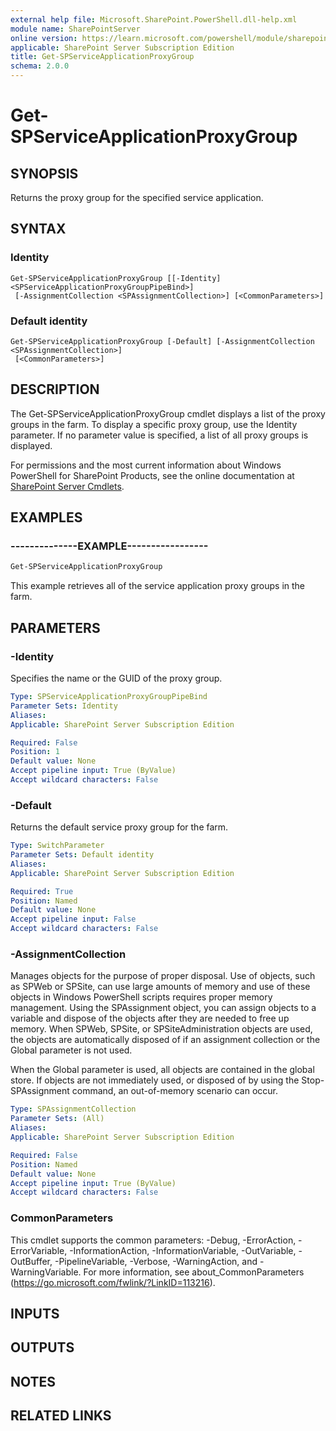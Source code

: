 ```yaml
---
external help file: Microsoft.SharePoint.PowerShell.dll-help.xml
module name: SharePointServer
online version: https://learn.microsoft.com/powershell/module/sharepoint-server/get-spserviceapplicationproxygroup
applicable: SharePoint Server Subscription Edition
title: Get-SPServiceApplicationProxyGroup
schema: 2.0.0
---
```


# Get-SPServiceApplicationProxyGroup

## SYNOPSIS

Returns the proxy group for the specified service application.



## SYNTAX

### Identity
```
Get-SPServiceApplicationProxyGroup [[-Identity] <SPServiceApplicationProxyGroupPipeBind>]
 [-AssignmentCollection <SPAssignmentCollection>] [<CommonParameters>]
```

### Default identity
```
Get-SPServiceApplicationProxyGroup [-Default] [-AssignmentCollection <SPAssignmentCollection>]
 [<CommonParameters>]
```

## DESCRIPTION
The Get-SPServiceApplicationProxyGroup cmdlet displays a list of the proxy groups in the farm.
To display a specific proxy group, use the Identity parameter.
If no parameter value is specified, a list of all proxy groups is displayed.

For permissions and the most current information about Windows PowerShell for SharePoint Products, see the online documentation at [SharePoint Server Cmdlets](https://learn.microsoft.com/powershell/sharepoint/sharepoint-server/sharepoint-server-cmdlets).

## EXAMPLES

### --------------EXAMPLE----------------- 
```powershell
Get-SPServiceApplicationProxyGroup
```

This example retrieves all of the service application proxy groups in the farm.

## PARAMETERS

### -Identity
Specifies the name or the GUID of the proxy group.

```yaml
Type: SPServiceApplicationProxyGroupPipeBind
Parameter Sets: Identity
Aliases: 
Applicable: SharePoint Server Subscription Edition

Required: False
Position: 1
Default value: None
Accept pipeline input: True (ByValue)
Accept wildcard characters: False
```

### -Default
Returns the default service proxy group for the farm.

```yaml
Type: SwitchParameter
Parameter Sets: Default identity
Aliases: 
Applicable: SharePoint Server Subscription Edition

Required: True
Position: Named
Default value: None
Accept pipeline input: False
Accept wildcard characters: False
```

### -AssignmentCollection
Manages objects for the purpose of proper disposal.
Use of objects, such as SPWeb or SPSite, can use large amounts of memory and use of these objects in Windows PowerShell scripts requires proper memory management.
Using the SPAssignment object, you can assign objects to a variable and dispose of the objects after they are needed to free up memory.
When SPWeb, SPSite, or SPSiteAdministration objects are used, the objects are automatically disposed of if an assignment collection or the Global parameter is not used.

When the Global parameter is used, all objects are contained in the global store.
If objects are not immediately used, or disposed of by using the Stop-SPAssignment command, an out-of-memory scenario can occur.

```yaml
Type: SPAssignmentCollection
Parameter Sets: (All)
Aliases: 
Applicable: SharePoint Server Subscription Edition

Required: False
Position: Named
Default value: None
Accept pipeline input: True (ByValue)
Accept wildcard characters: False
```

### CommonParameters
This cmdlet supports the common parameters: -Debug, -ErrorAction, -ErrorVariable, -InformationAction, -InformationVariable, -OutVariable, -OutBuffer, -PipelineVariable, -Verbose, -WarningAction, and -WarningVariable. For more information, see about_CommonParameters (https://go.microsoft.com/fwlink/?LinkID=113216).

## INPUTS

## OUTPUTS

## NOTES

## RELATED LINKS
